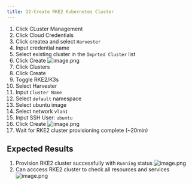 ```yaml
---
title: 22-Create RKE2 Kubernetes Cluster	
---
```

1. Click CLuster Management
2. Click Cloud Credentials
3. Click createa and select `Harvester`
4. Input credential name
5. Select existing cluster in the `Imprted Cluster` list
6. Click Create 
![image.png](https://images.zenhubusercontent.com/61519853321ea20d65443929/4a2f6a52-dac7-4a27-84b3-14cbeb4156aa)
7. Click Clusters 
8. Click Create
9. Toggle RKE2/K3s 
10. Select Harvester
11. Input `Cluster Name`
12. Select `default` namespace
13. Select ubuntu image 
14. Select network `vlan1`
15. Input SSH User: `ubuntu` 
16. Click Create
![image.png](https://images.zenhubusercontent.com/61519853321ea20d65443929/cbd9cc9b-60fb-4e81-985a-13fcaa88fa2f)
17. Wait for RKE2 cluster provisioning complete (~20min)

## Expected Results
1. Provision RKE2 cluster successfully with `Running` status
![image.png](https://images.zenhubusercontent.com/61519853321ea20d65443929/4526b95b-71f4-498f-b509-dea60ec5e0e5)
2. Can acccess RKE2 cluster to check all resources and services
![image.png](https://images.zenhubusercontent.com/61519853321ea20d65443929/682dccdc-cc0b-427f-ab7a-fdfaa1f82e06)